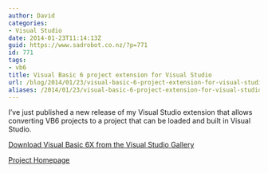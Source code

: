 ```yaml
---
author: David
categories:
- Visual Studio
date: 2014-01-23T11:14:13Z
guid: https://www.sadrobot.co.nz/?p=771
id: 771
tags:
- vb6
title: Visual Basic 6 project extension for Visual Studio
url: /blog/2014/01/23/visual-basic-6-project-extension-for-visual-studio/
aliases: /2014/01/23/visual-basic-6-project-extension-for-visual-studio/
---
```


I’ve just published a new release of my Visual Studio extension that allows converting VB6 projects to a project that can be loaded and built in Visual Studio.

<a href="https://visualstudiogallery.msdn.microsoft.com/0abaccb5-76a1-4022-9e0e-f6832c621162" target="_blank">Download Visual Basic 6X from the Visual Studio Gallery</a>

<a href="https://vb6x.codeplex.com/" target="_blank">Project Homepage</a>